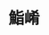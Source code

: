 ---
title: "鮨崤"
description: "鮨崤"
layout: shop
keywords:
  - 美食競賽
  - 台灣美食
  - 美食精選
datePublished: "2025-06-30"
dateModified: "2025-07-04"
city: "台北市"
district: "大安區"
address: "台北市大安區大安路一段31巷12號1"
phone: "0225555299"
geo: "25.043924170007966, 121.54680602341475"
google_map: "https://maps.app.goo.gl/Msa9iN56PGf1GePz5"
footinder: "https://footinder.com.tw/%E5%8F%B0%E5%8C%97%E5%B8%82%E5%A4%A7%E5%AE%89%E5%8D%80/111124/"
official: "https://www.facebook.com/sushikuo/"
award:
  - name: "500盤"
    year: "2024"
    entries:
      - dishes:
          - "溏心烏魚子"

---